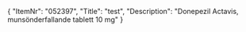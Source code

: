 {
  "ItemNr": "052397",
  "Title": "test",
  "Description": "Donepezil Actavis, munsönderfallande tablett 10 mg"
}